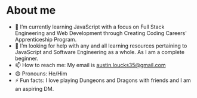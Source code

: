 # About me

- 🌱 I’m currently learning JavaScript with a focus on Full Stack Engineering and Web Development through Creating Coding Careers' Apprenticeship Program.
- 🤔 I’m looking for help with any and all learning resources pertaining to JavaScript and Software Engineering as a whole. As I am a complete beginner.
- 📫 How to reach me: My email is austin.loucks35@gmail.com
- 😄 Pronouns: He/Him
- ⚡ Fun facts: I love playing Dungeons and Dragons with friends and I am an aspiring DM.

